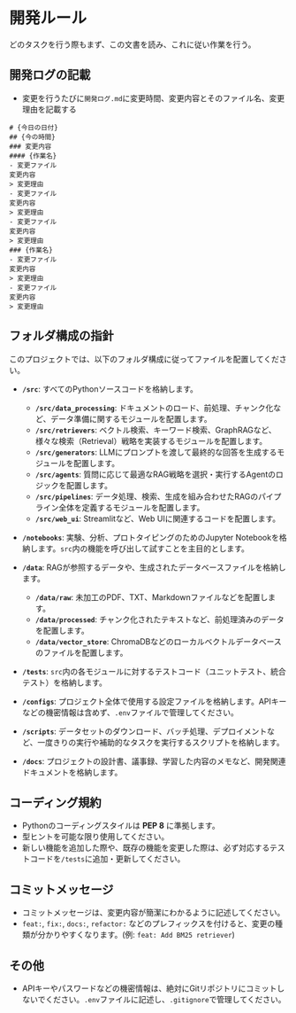 # 開発ルール
どのタスクを行う際もまず、この文書を読み、これに従い作業を行う。

## 開発ログの記載
- 変更を行うたびに`開発ログ.md`に変更時間、変更内容とそのファイル名、変更理由を記載する
```markdoen
# {今日の日付}
## {今の時間} 
### 変更内容
#### {作業名}
- 変更ファイル
変更内容
> 変更理由
- 変更ファイル
変更内容
> 変更理由
- 変更ファイル
変更内容
> 変更理由
### {作業名}
- 変更ファイル
変更内容
> 変更理由
- 変更ファイル
変更内容
> 変更理由
```


## フォルダ構成の指針

このプロジェクトでは、以下のフォルダ構成に従ってファイルを配置してください。

- **`/src`**: すべてのPythonソースコードを格納します。
    - **`/src/data_processing`**: ドキュメントのロード、前処理、チャンク化など、データ準備に関するモジュールを配置します。
    - **`/src/retrievers`**: ベクトル検索、キーワード検索、GraphRAGなど、様々な検索（Retrieval）戦略を実装するモジュールを配置します。
    - **`/src/generators`**: LLMにプロンプトを渡して最終的な回答を生成するモジュールを配置します。
    - **`/src/agents`**: 質問に応じて最適なRAG戦略を選択・実行するAgentのロジックを配置します。
    - **`/src/pipelines`**: データ処理、検索、生成を組み合わせたRAGのパイプライン全体を定義するモジュールを配置します。
    - **`/src/web_ui`**: Streamlitなど、Web UIに関連するコードを配置します。

- **`/notebooks`**: 実験、分析、プロトタイピングのためのJupyter Notebookを格納します。`src`内の機能を呼び出して試すことを主目的とします。

- **`/data`**: RAGが参照するデータや、生成されたデータベースファイルを格納します。
    - **`/data/raw`**: 未加工のPDF、TXT、Markdownファイルなどを配置します。
    - **`/data/processed`**: チャンク化されたテキストなど、前処理済みのデータを配置します。
    - **`/data/vector_store`**: ChromaDBなどのローカルベクトルデータベースのファイルを配置します。

- **`/tests`**: `src`内の各モジュールに対するテストコード（ユニットテスト、統合テスト）を格納します。

- **`/configs`**: プロジェクト全体で使用する設定ファイルを格納します。APIキーなどの機密情報は含めず、`.env`ファイルで管理してください。

- **`/scripts`**: データセットのダウンロード、バッチ処理、デプロイメントなど、一度きりの実行や補助的なタスクを実行するスクリプトを格納します。

- **`/docs`**: プロジェクトの設計書、議事録、学習した内容のメモなど、開発関連ドキュメントを格納します。

## コーディング規約

- Pythonのコーディングスタイルは **PEP 8** に準拠します。
- 型ヒントを可能な限り使用してください。
- 新しい機能を追加した際や、既存の機能を変更した際は、必ず対応するテストコードを`/tests`に追加・更新してください。

## コミットメッセージ

- コミットメッセージは、変更内容が簡潔にわかるように記述してください。
- `feat:`, `fix:`, `docs:`, `refactor:` などのプレフィックスを付けると、変更の種類が分かりやすくなります。(例: `feat: Add BM25 retriever`)

## その他

- APIキーやパスワードなどの機密情報は、絶対にGitリポジトリにコミットしないでください。`.env`ファイルに記述し、`.gitignore`で管理してください。
